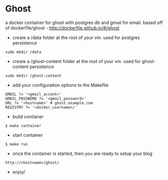 Ghost 
=====

a docker container for ghost with postgres db and gmail for email. based off of dockerfile/ghost - http://dockerfile.github.io/#/ghost

* create a /data folder at the root of your vm. used for postgres persistence
```
sudo mkdir /data
```

* create a /ghost-content folder at the root of your vm. used for ghost-content persistence
```
sudo mkdir /ghost-content
```

* add your configuration options to the Makefile
```
GMAIL ?= '<gmail_accont>'
GMAIL_PASSWORD ?= '<gmail_password>'
URL ?= '<hostname>' # ghost.example.com
REGISTRY ?= '<docker_username>/'
```

* build contianer
```
$ make container
```

* start container
```
$ make run
```

* once the container is started, then you are ready to setup your blog
```
http://<hostname>/ghost/
```

* enjoy!
